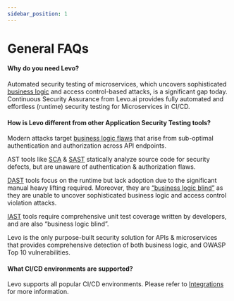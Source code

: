 ```yaml
---
sidebar_position: 1
---
```


# General FAQs

#### Why do you need Levo?
Automated security testing of microservices, which uncovers sophisticated [business logic][biz-logic-flaws] and access control-based attacks, is a significant gap today. Continuous Security Assurance from Levo.ai provides fully automated and effortless (runtime) security testing for Microservices in CI/CD.

#### How is Levo different from other Application Security Testing tools?

Modern attacks target [business logic flaws][biz-logic-flaws] that arise from sub-optimal authentication and authorization across API endpoints.

AST tools like [SCA][sca] & [SAST][sast] statically analyze source code for security defects, but are unaware of authentication & authorization flaws.

[DAST][dast] tools focus on the runtime but lack adoption due to the significant manual heavy lifting required. Moreover, they are [“business logic blind”][biz-logic-flaws-tests] as they are unable to uncover sophisticated business logic and access control violation attacks.

[IAST][iast] tools require comprehensive unit test coverage written by developers, and are also “business logic blind”.

Levo is the only purpose-built security solution for APIs & microservices that provides comprehensive detection of both business logic, and OWASP Top 10 vulnerabilities.

#### What CI/CD environments are supported?
Levo supports all popular CI/CD environments. Please refer to [Integrations](../integrations/integrations.md) for more information.


[biz-logic-flaws]: https://www.hackerone.com/company-news/rise-idor
[biz-logic-flaws-tests]: https://engineeringblog.yelp.com/2020/01/automated-idor-discovery-through-stateful-swagger-fuzzing.html
[sca]: https://www.synopsys.com/glossary/what-is-software-composition-analysis.html
[sast]: https://www.microfocus.com/en-us/what-is/sast
[dast]: https://www.microfocus.com/en-us/what-is/dast
[iast]: https://snyk.io/learn/application-security/iast-interactive-application-security-testing/

